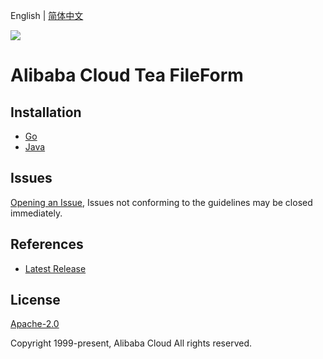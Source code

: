 English | [简体中文](README-CN.md)

![](https://aliyunsdk-pages.alicdn.com/icons/AlibabaCloud.svg)

# Alibaba Cloud Tea FileForm

## Installation
- [Go](./golang/README.md)
- [Java](./java/README.md)
## Issues
[Opening an Issue](https://github.com/aliyun/tea-fileform/issues/new), Issues not conforming to the guidelines may be closed immediately.

## References
* [Latest Release](https://github.com/aliyun/tea-fileform)

## License
[Apache-2.0](http://www.apache.org/licenses/LICENSE-2.0)

Copyright 1999-present, Alibaba Cloud All rights reserved.